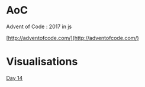 # AoC

Advent of Code : 2017 in js

[http://adventofcode.com/](http://adventofcode.com/)

# Visualisations

[Day 14](https://jsfiddle.net/bdoherty/hckz6nds/)

